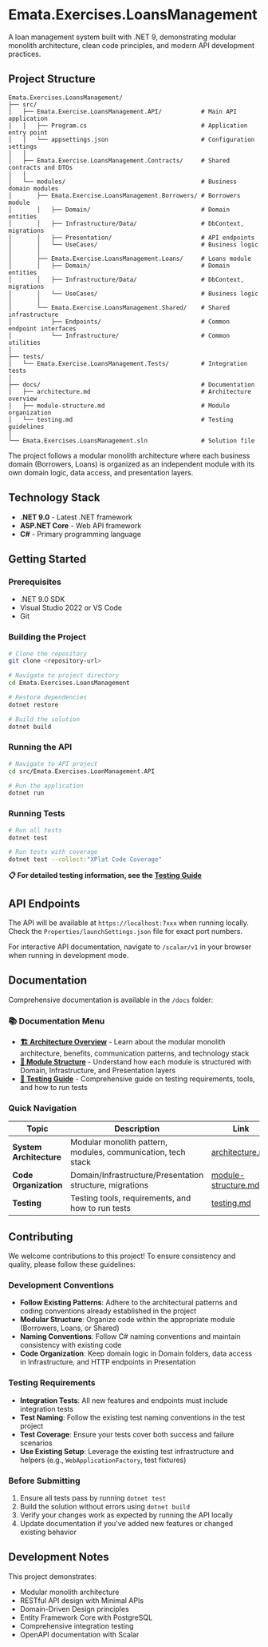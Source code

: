# Emata.Exercises.LoansManagement

A loan management system built with .NET 9, demonstrating modular monolith architecture, clean code principles, and modern API development practices.

## Project Structure

```text
Emata.Exercises.LoansManagement/
├── src/
│   ├── Emata.Exercise.LoansManagement.API/           # Main API application
│   │   ├── Program.cs                                # Application entry point
│   │   └── appsettings.json                          # Configuration settings
│   │
│   ├── Emata.Exercise.LoansManagement.Contracts/     # Shared contracts and DTOs
│   │
│   └── modules/                                      # Business domain modules
│       ├── Emata.Exercise.LoansManagement.Borrowers/ # Borrowers module
│       │   ├── Domain/                               # Domain entities
│       │   ├── Infrastructure/Data/                  # DbContext, migrations
│       │   ├── Presentation/                         # API endpoints
│       │   └── UseCases/                             # Business logic
│       │
│       ├── Emata.Exercise.LoansManagement.Loans/     # Loans module
│       │   ├── Domain/                               # Domain entities
│       │   ├── Infrastructure/Data/                  # DbContext, migrations
│       │   └── UseCases/                             # Business logic
│       │
│       └── Emata.Exercise.LoansManagement.Shared/    # Shared infrastructure
│           ├── Endpoints/                            # Common endpoint interfaces
│           └── Infrastructure/                       # Common utilities
│
├── tests/
│   └── Emata.Exercise.LoansManagement.Tests/         # Integration tests
│
├── docs/                                             # Documentation
│   ├── architecture.md                               # Architecture overview
│   ├── module-structure.md                           # Module organization
│   └── testing.md                                    # Testing guidelines
│
└── Emata.Exercises.LoansManagement.sln               # Solution file
```

The project follows a modular monolith architecture where each business domain (Borrowers, Loans) is organized as an independent module with its own domain logic, data access, and presentation layers.

## Technology Stack

- **.NET 9.0** - Latest .NET framework
- **ASP.NET Core** - Web API framework
- **C#** - Primary programming language

## Getting Started

### Prerequisites

- .NET 9.0 SDK
- Visual Studio 2022 or VS Code
- Git

### Building the Project

```bash
# Clone the repository
git clone <repository-url>

# Navigate to project directory
cd Emata.Exercises.LoansManagement

# Restore dependencies
dotnet restore

# Build the solution
dotnet build
```

### Running the API

```bash
# Navigate to API project
cd src/Emata.Exercises.LoanManagement.API

# Run the application
dotnet run
```

### Running Tests

```bash
# Run all tests
dotnet test

# Run tests with coverage
dotnet test --collect:"XPlat Code Coverage"
```

**📋 For detailed testing information, see the [Testing Guide](docs/testing.md)**

## API Endpoints

The API will be available at `https://localhost:7xxx` when running locally. Check the `Properties/launchSettings.json` file for exact port numbers.

For interactive API documentation, navigate to `/scalar/v1` in your browser when running in development mode.

## Documentation

Comprehensive documentation is available in the `/docs` folder:

### 📚 Documentation Menu

- **[🏗️ Architecture Overview](docs/architecture.md)** - Learn about the modular monolith architecture, benefits, communication patterns, and technology stack
- **[📁 Module Structure](docs/module-structure.md)** - Understand how each module is structured with Domain, Infrastructure, and Presentation layers
- **[🧪 Testing Guide](docs/testing.md)** - Comprehensive guide on testing requirements, tools, and how to run tests

### Quick Navigation

| Topic | Description | Link |
|-------|-------------|------|
| **System Architecture** | Modular monolith pattern, modules, communication, tech stack | [architecture.md](docs/architecture.md) |
| **Code Organization** | Domain/Infrastructure/Presentation structure, migrations | [module-structure.md](docs/module-structure.md) |
| **Testing** | Testing tools, requirements, and how to run tests | [testing.md](docs/testing.md) |

## Contributing

We welcome contributions to this project! To ensure consistency and quality, please follow these guidelines:

### Development Conventions

- **Follow Existing Patterns**: Adhere to the architectural patterns and coding conventions already established in the project
- **Modular Structure**: Organize code within the appropriate module (Borrowers, Loans, or Shared)
- **Naming Conventions**: Follow C# naming conventions and maintain consistency with existing code
- **Code Organization**: Keep domain logic in Domain folders, data access in Infrastructure, and HTTP endpoints in Presentation

### Testing Requirements

- **Integration Tests**: All new features and endpoints must include integration tests
- **Test Naming**: Follow the existing test naming conventions in the test project
- **Test Coverage**: Ensure your tests cover both success and failure scenarios
- **Use Existing Setup**: Leverage the existing test infrastructure and helpers (e.g., `WebApplicationFactory`, test fixtures)

### Before Submitting

1. Ensure all tests pass by running `dotnet test`
2. Build the solution without errors using `dotnet build`
3. Verify your changes work as expected by running the API locally
4. Update documentation if you've added new features or changed existing behavior

## Development Notes

This project demonstrates:

- Modular monolith architecture
- RESTful API design with Minimal APIs
- Domain-Driven Design principles
- Entity Framework Core with PostgreSQL
- Comprehensive integration testing
- OpenAPI documentation with Scalar
